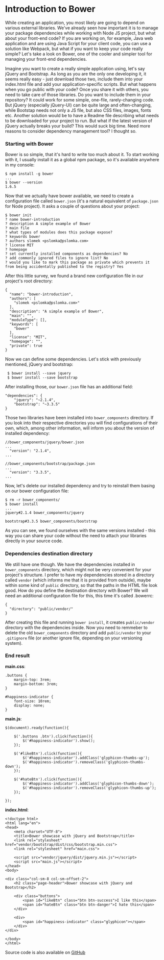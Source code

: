 # Introduction to Bower

While creating an application, you most likely are going to depend on various external libraries. We've already seen how important it is to manage your package dependencies while working with Node JS project, but what about your front-end code? If you are working on, for example, Java web application and are using Java Script for your client code, you can use a solution like Webpack, but what if you want to keep your code really simple? Let's take a look on Bower, one of the cooler and simpler tool for managing your front-end dependencies.

Imagine you want to create a really simple application using, let's say jQuery and Bootstrap. As long as you are the only one developing it, it seems really easy - just download those two, include them into your index.html file and add your application-specific scripts. But what happens when you go public with your code? Once you share it with others, you need to take care of those libraries. Do you want to include them in your repository? It could work for some simple, one-file, rarely-changing code. But jQuery (especially jQuery-UI) can be quite large and often-changing, while Bootstap needs not only a JS file, but also CSS files, images, fonts etc. Another solution would be to have a Readme file describing what needs to be downloaded for your project to run. But what if the latest version of jQuery actually breaks your build? This would suck big time. Need more reasons to consider dependency management tool? I thought so.

### Starting with Bower

Bower is so simple, that it's hard to write too much about it. To start working with it, I usually install it as a global npm package, so it's available anywhere in my console:

	$ npm install -g bower
	...
	$ bower --version
	1.6.5

Now that we actually have bower available, we need to create a configuration file called `bower.json` (it's a natural equivalent of `package.json` for Node project). It asks a couple of questions about your project:

    $ bower init
    ? name bower-introduction
    ? description A simple example of Bower
    ? main file 
    ? what types of modules does this package expose? 
    ? keywords bower
    ? authors slomek <pslomka@pslomka.com>
    ? license MIT
    ? homepage 
    ? set currently installed components as dependencies? No
    ? add commonly ignored files to ignore list? No
    ? would you like to mark this package as private which prevents it from being accidentally published to the registry? Yes

After this little survey, we found a brand new configuration file in our project's root directory:

    {
      "name": "bower-introduction",
      "authors": [
        "slomek <pslomka@pslomka.com>"
      ],
      "description": "A simple example of Bower",
      "main": "",
      "moduleType": [],
      "keywords": [
        "bower"
      ],
      "license": "MIT",
      "homepage": "",
      "private": true
    }

Now we can define some dependencies. Let's stick with previously mentioned, jQuery and bootstrap:

     $ bower install --save jquery
     $ bower install --save bootstrap
     
After installing those, our `bower.json` file has an additional field:

    "dependencies": {
        "jquery": "~2.1.4",
        "bootstrap": "~3.3.5"
    }

Those two libraries have been installed into `bower_components` directory. If you look into their respective directories you will find configurations of their own, which, among other information, will inform you about the version of installed dependency:

    //bower_components/jquery/bower.json
    ...
      "version": "2.1.4",
    ...
    
    //bower_components/bootstrap/package.json
    ...
      "version": "3.3.5",
    ...

Now, let's delete our installed dependency and try to reinstall them basing on our bower configuration file:

    $ rm -r bower_components/
    $ bower install
    ...
    jquery#2.1.4 bower_components/jquery
    
    bootstrap#3.3.5 bower_components/bootstrap

As you can see, we found ourselves with the same versions installed - this way you can share your code without the need to attach your libraries directly in your source code.

### Dependencies destination directory

We still have one though. We have the dependencies installed in `bower_components` directory, which might not be very convenient for your project's structure. I prefer to have my dependencies stored in a directory called `vendor` (which informs me that it is provided from outside), maybe within some kind of `public` directory, so that the paths in the HTML file look good. How do you define the destination directory with Bower? We will need an additional configuration file for this, this time it's called .bowerrc:

    {
      "directory": "public/vendor/"
    }
    
After creating this file and running `bower install`, it creates `public/vendor` directory with the dependencies inside. Now you need to remmeber to delete the old `bower_components` directory and add `public/vendor` to your `.gitignore` file (or another ignore file, depending on your versioning system).

### End result

**main.css**:

    .buttons {
        margin-top: 3rem;
        margin-bottom: 3rem;
    }
    
    #happiness-indicator {
        font-size: 10rem;
        display: none;
    }
    
**main.js**:
    
    $(document).ready(function(){
    
        $('.buttons .btn').click(function(){
            $('#happiness-indicator').show();
        });
    
        $('#likeBtn').click(function(){
            $('#happiness-indicator').addClass('glyphicon-thumbs-up');
            $('#happiness-indicator').removeClass('glyphicon-thumbs-down');
        });
    
        $('#hateBtn').click(function(){
            $('#happiness-indicator').addClass('glyphicon-thumbs-down');
            $('#happiness-indicator').removeClass('glyphicon-thumbs-up');
        });
    
    });
    
**index.html**:

    <!doctype html>
    <html lang="en">
    <head>
        <meta charset="UTF-8">
        <title>Bower showcase with jQuery and Bootstrap</title>
        <link rel="stylesheet" href="vendor/bootstrap/dist/css/bootstrap.min.css">
        <link rel="stylesheet" href="main.css">
    
        <script src="vendor/jquery/dist/jquery.min.js"></script>
        <script src="main.js"></script>
    </head>
    <body>
    
    <div class="col-sm-8 col-sm-offset-2">
        <h2 class="page-header">Bower showcase with jQuery and Bootstrap</h2>
    
        <div class="buttons">
            <span id="likeBtn" class="btn btn-success">I like this</span>
            <span id="hateBtn" class="btn btn-danger">I hate this</span>
        </div>
    
        <div>
            <span id="happiness-indicator" class="glyphicon"></span>
        </div>
    </div>
    
    </body>
    </html>
    
Source code is also available on [GitHub](https://github.com/mycodesmells/bower-introduction)
    
